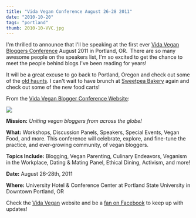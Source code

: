 ```yaml
---
title: "Vida Vegan Conference August 26-28 2011"
date: "2010-10-20"
tags: "portland"
thumb: 2010-10-VVC.jpg
---
```


I'm thrilled to announce that I'll be speaking at the first ever [Vida Vegan Bloggers Conference](http://vidavegancon.com/) August 2011 in Portland, OR.  There are so many awesome people on the speakers list, I'm so excited to get the chance to meet the people behind blogs I've been reading for years!  

It will be a great excuse to go back to Portland, Oregon and check out some of the [old haunts](http://blog.prairievegan.com/search/label/portland). I can't wait to have brunch at [Sweetpea Bakery](http://sweetpeabaking.com/) again and check out some of the new food carts!  

From the [Vida Vegan Blogger Conference Website](http://vidavegancon.com/about-2/):  


[![](images/vida.gif)](http://2.bp.blogspot.com/_a3BjNSyuA3I/TL8c8tiiMTI/AAAAAAAAJsk/PzhCmibjLRY/s1600/vida.gif)


**Mission:** _Uniting vegan bloggers from across the globe!_  

**What:** Workshops, Discussion Panels, Speakers, Special Events, Vegan Food, and more. This conference will celebrate, explore, and fine-tune the practice, and ever-growing community, of vegan bloggers.  


**Topics Include:** Blogging, Vegan Parenting, Culinary Endeavors, Veganism in the Workplace, Dating & Mating Panel, Ethical Dining, Activism, and more!  

**Date:** August 26-28th, 2011  


**Where:** University Hotel & Conference Center at Portland State University in Downtown Portland, OR  

Check the [Vida Vegan](http://vidavegancon.com/) website and be a [fan on Facebook](http://www.facebook.com/VidaVeganCon) to keep up with updates!
